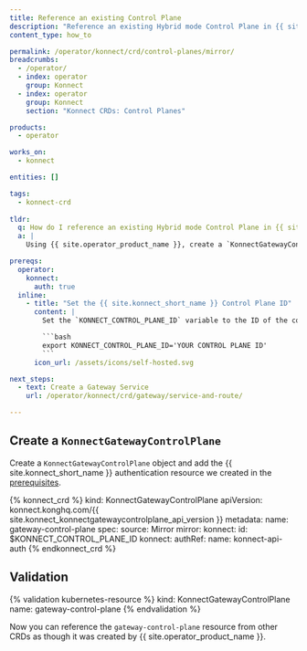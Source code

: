 ```yaml
---
title: Reference an existing Control Plane
description: "Reference an existing Hybrid mode Control Plane in {{ site.konnect_short_name }}"
content_type: how_to

permalink: /operator/konnect/crd/control-planes/mirror/
breadcrumbs:
  - /operator/
  - index: operator
    group: Konnect
  - index: operator
    group: Konnect
    section: "Konnect CRDs: Control Planes"

products:
  - operator

works_on:
  - konnect

entities: []

tags:
  - konnect-crd
 
tldr:
  q: How do I reference an existing Hybrid mode Control Plane in {{ site.konnect_short_name }} from other CRDs?
  a: |
    Using {{ site.operator_product_name }}, create a `KonnectGatewayControlPlane` object with `spec.source: Mirror` and add {{ site.konnect_short_name }} authentication.

prereqs:
  operator:
    konnect:
      auth: true
  inline:
    - title: "Set the {{ site.konnect_short_name }} Control Plane ID"
      content: |
        Set the `KONNECT_CONTROL_PLANE_ID` variable to the ID of the control plane that you want to reference:

        ```bash
        export KONNECT_CONTROL_PLANE_ID='YOUR CONTROL PLANE ID'
        ```
      icon_url: /assets/icons/self-hosted.svg

next_steps:
  - text: Create a Gateway Service
    url: /operator/konnect/crd/gateway/service-and-route/

---
```


## Create a `KonnectGatewayControlPlane`

Create a `KonnectGatewayControlPlane` object and add the {{ site.konnect_short_name }} authentication resource we created in the [prerequisites](#prerequisites).

<!-- vale off -->
{% konnect_crd %}
kind: KonnectGatewayControlPlane
apiVersion: konnect.konghq.com/{{ site.konnect_konnectgatewaycontrolplane_api_version }}
metadata:
  name: gateway-control-plane
spec:
  source: Mirror
  mirror:
    konnect:
      id: $KONNECT_CONTROL_PLANE_ID
  konnect:
    authRef:
      name: konnect-api-auth
{% endkonnect_crd %}
<!-- vale on -->

## Validation

<!-- vale off -->
{% validation kubernetes-resource %}
kind: KonnectGatewayControlPlane
name: gateway-control-plane
{% endvalidation %}
<!-- vale on -->

Now you can reference the `gateway-control-plane` resource from other CRDs as though it was created by {{ site.operator_product_name }}.